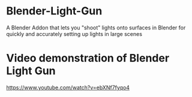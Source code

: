 # Blender-Light-Gun
A Blender Addon that lets you "shoot" lights onto surfaces in Blender for quickly and accurately setting up lights in large scenes

# Video demonstration of Blender Light Gun
https://www.youtube.com/watch?v=ebXNf7fyqo4
